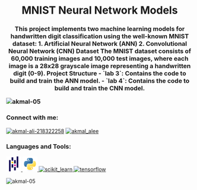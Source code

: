 <h1 align="center"> MNIST Neural Network Models</h1>
<h3 align="center">This project implements two machine learning models for handwritten digit classification using the well-known MNIST dataset: 
  1. Artificial Neural Network (ANN) 
  2. Convolutional Neural Network (CNN)
  Dataset The MNIST dataset consists of 60,000 training images and 10,000 test images, where each image is a 28x28 grayscale image representing a handwritten digit (0-9).
  Project Structure - `lab 3`: Contains the code to build and train the ANN model. - `lab 4`: Contains the code to build and train the CNN model. 
<p align="left"> <img src="https://komarev.com/ghpvc/?username=akmal-05&label=Profile%20views&color=0e75b6&style=flat" alt="akmal-05" /> </p>

<h3 align="left">Connect with me:</h3>
<p align="left">
<a href="https://linkedin.com/in/akmal-ali-218322258" target="blank"><img align="center" src="https://raw.githubusercontent.com/rahuldkjain/github-profile-readme-generator/master/src/images/icons/Social/linked-in-alt.svg" alt="akmal-ali-218322258" height="30" width="40" /></a>
<a href="https://instagram.com/akmal_alee" target="blank"><img align="center" src="https://raw.githubusercontent.com/rahuldkjain/github-profile-readme-generator/master/src/images/icons/Social/instagram.svg" alt="akmal_alee" height="30" width="40" /></a>
</p>

<h3 align="left">Languages and Tools:</h3>
<p align="left"> <a href="https://pandas.pydata.org/" target="_blank" rel="noreferrer"> <img src="https://raw.githubusercontent.com/devicons/devicon/2ae2a900d2f041da66e950e4d48052658d850630/icons/pandas/pandas-original.svg" alt="pandas" width="40" height="40"/> </a> <a href="https://www.python.org" target="_blank" rel="noreferrer"> <img src="https://raw.githubusercontent.com/devicons/devicon/master/icons/python/python-original.svg" alt="python" width="40" height="40"/> </a> <a href="https://scikit-learn.org/" target="_blank" rel="noreferrer"> <img src="https://upload.wikimedia.org/wikipedia/commons/0/05/Scikit_learn_logo_small.svg" alt="scikit_learn" width="40" height="40"/> </a> <a href="https://www.tensorflow.org" target="_blank" rel="noreferrer"> <img src="https://www.vectorlogo.zone/logos/tensorflow/tensorflow-icon.svg" alt="tensorflow" width="40" height="40"/> </a> </p>

<p><img align="center" src="https://github-readme-stats.vercel.app/api/top-langs?username=akmal-05&show_icons=true&locale=en&layout=compact" alt="akmal-05" /></p>
